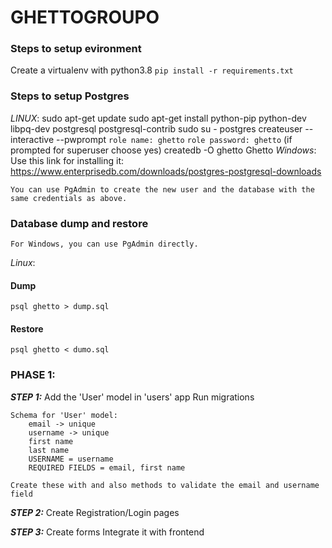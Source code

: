 # GHETTOGROUPO

### Steps to setup evironment
Create a virtualenv with python3.8
```pip install -r requirements.txt```

### Steps to setup Postgres
*LINUX*:
    sudo apt-get update
    sudo apt-get install python-pip python-dev libpq-dev postgresql postgresql-contrib
    sudo su - postgres
    createuser --interactive --pwprompt
```role name: ghetto```
```role password: ghetto```
        (if prompted for superuser choose yes)
    createdb -O ghetto Ghetto
*Windows*:
    Use this link for installing it:
    https://www.enterprisedb.com/downloads/postgres-postgresql-downloads

    You can use PgAdmin to create the new user and the database with the same credentials as above.

### Database dump and restore
    For Windows, you can use PgAdmin directly.
*Linux*:
#### Dump
```psql ghetto > dump.sql```
#### Restore
```psql ghetto < dumo.sql```

### PHASE 1:

***STEP 1:***
    Add the 'User' model in 'users' app
    Run migrations

    Schema for 'User' model:
        email -> unique
        username -> unique
        first name
        last name
        USERNAME = username
        REQUIRED FIELDS = email, first name 

    Create these with and also methods to validate the email and username field


***STEP 2:***
    Create Registration/Login pages


***STEP 3:***
    Create forms
    Integrate it with frontend